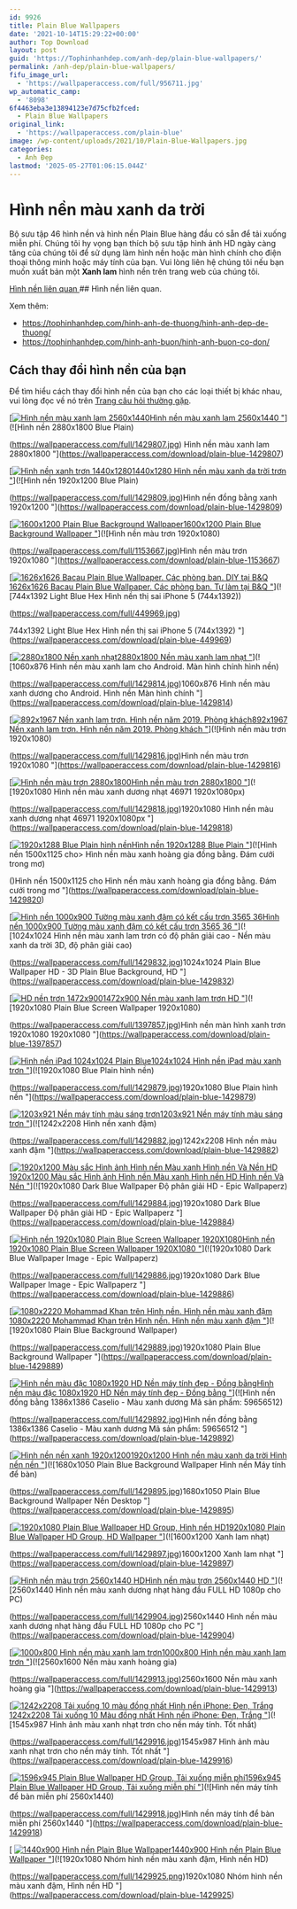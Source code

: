 ```yaml
---
id: 9926
title: Plain Blue Wallpapers
date: '2021-10-14T15:29:22+00:00'
author: Top Download
layout: post
guid: 'https://Tophinhanhdep.com/anh-dep/plain-blue-wallpapers/'
permalink: /anh-dep/plain-blue-wallpapers/
fifu_image_url:
  - 'https://wallpaperaccess.com/full/956711.jpg'
wp_automatic_camp:
  - '8098'
6f4463eba3e13894123e7d75cfb2fced:
  - Plain Blue Wallpapers
original_link:
  - 'https://wallpaperaccess.com/plain-blue'
image: /wp-content/uploads/2021/10/Plain-Blue-Wallpapers.jpg
categories:
  - Ảnh Đẹp
lastmod: '2025-05-27T01:06:15.044Z'
---
```

# Hình nền màu xanh da trời

Bộ sưu tập 46 hình nền và hình nền Plain Blue hàng đầu có sẵn để tải xuống miễn phí. Chúng tôi hy vọng bạn thích bộ sưu tập hình ảnh HD ngày càng tăng của chúng tôi để sử dụng làm hình nền hoặc màn hình chính cho điện thoại thông minh hoặc máy tính của bạn. Vui lòng liên hệ chúng tôi nếu bạn muốn xuất bản một **Xanh lam** hình nền trên trang web của chúng tôi.

[Hình nền liên quan ](#related) ## Hình nền liên quan.

   
 Xem thêm:

   
- <https://tophinhanhdep.com/hinh-anh-de-thuong/hinh-anh-dep-de-thuong/>
- <https://tophinhanhdep.com/hinh-anh-buon/hinh-anh-buon-co-don/>

## Cách thay đổi hình nền của bạn

Để tìm hiểu cách thay đổi hình nền của bạn cho các loại thiết bị khác nhau, vui lòng đọc về nó trên [Trang câu hỏi thường gặp](https://tophinhanhdep.com/faq/).

  
[[![Hình nền màu xanh lam 2560x1440](https://wallpaperaccess.com/full/956711.jpg)Hình nền màu xanh lam 2560x1440 "](https://wallpaperaccess.com/download/plain-blue-956711)](![Hình nền 2880x1800 Blue Plain)

(https://wallpaperaccess.com/full/1429807.jpg) Hình nền màu xanh lam 2880x1800 "](https://wallpaperaccess.com/download/plain-blue-1429807)

[[![Hình nền xanh trơn 1440x1280](https://wallpaperaccess.com/full/1429808.jpg)1440x1280 Hình nền màu xanh da trời trơn "](https://wallpaperaccess.com/download/plain-blue-1429808)](![Hình nền 1920x1200 Blue Plain)

(https://wallpaperaccess.com/full/1429809.jpg)Hình nền đồng bằng xanh 1920x1200 "](https://wallpaperaccess.com/download/plain-blue-1429809)

[[![1600x1200 Plain Blue Background Wallpaper](https://wallpaperaccess.com/full/1429810.jpg)1600x1200 Plain Blue Background Wallpaper "](https://wallpaperaccess.com/download/plain-blue-1429810)](![Hình nền màu trơn 1920x1080)

(https://wallpaperaccess.com/full/1153667.jpg)Hình nền màu trơn 1920x1080 "](https://wallpaperaccess.com/download/plain-blue-1153667)

[[![1626x1626 Bacau Plain Blue Wallpaper.  Các phòng ban.  DIY tại B&Q](https://wallpaperaccess.com/full/1429812.jpg)1626x1626 Bacau Plain Blue Wallpaper. Các phòng ban. Tự làm tại B&amp;Q "](https://wallpaperaccess.com/download/plain-blue-1429812)](![744x1392 Light Blue Hex Hình nền thị sai iPhone 5 (744x1392))

(https://wallpaperaccess.com/full/449969.jpg)

744x1392 Light Blue Hex Hình nền thị sai iPhone 5 (744x1392) "](https://wallpaperaccess.com/download/plain-blue-449969)

[[![2880x1800 Nền xanh nhạt](https://wallpaperaccess.com/full/1429813.jpg)2880x1800 Nền màu xanh lam nhạt "](https://wallpaperaccess.com/download/plain-blue-1429813)](![1060x876 Hình nền màu xanh lam cho Android.  Màn hình chính hình nền)

(https://wallpaperaccess.com/full/1429814.jpg)1060x876 Hình nền màu xanh dương cho Android. Hình nền Màn hình chính "](https://wallpaperaccess.com/download/plain-blue-1429814)

[[![892x1967 Nền xanh lam trơn.  Hình nền năm 2019. Phòng khách](https://wallpaperaccess.com/full/1429815.jpg)892x1967 Nền xanh lam trơn. Hình nền năm 2019. Phòng khách "](https://wallpaperaccess.com/download/plain-blue-1429815)](![Hình nền màu trơn 1920x1080)

(https://wallpaperaccess.com/full/1429816.jpg)Hình nền màu trơn 1920x1080 "](https://wallpaperaccess.com/download/plain-blue-1429816)

[[![Hình nền màu trơn 2880x1800](https://wallpaperaccess.com/full/732277.jpg)Hình nền màu trơn 2880x1800 "](https://wallpaperaccess.com/download/plain-blue-732277)](![1920x1080 Hình nền màu xanh dương nhạt 46971 1920x1080px)

(https://wallpaperaccess.com/full/1429818.jpg)1920x1080 Hình nền màu xanh dương nhạt 46971 1920x1080px "](https://wallpaperaccess.com/download/plain-blue-1429818)

[[![1920x1288 Blue Plain hình nền](https://wallpaperaccess.com/full/1429819.jpg)Hình nền 1920x1288 Blue Plain "](https://wallpaperaccess.com/download/plain-blue-1429819)](![Hình nền 1500x1125 cho> Hình nền màu xanh hoàng gia đồng bằng.  Đám cưới trong mơ)

()Hình nền 1500x1125 cho Hình nền màu xanh hoàng gia đồng bằng. Đám cưới trong mơ "](https://wallpaperaccess.com/download/plain-blue-1429820)

[[![Hình nền 1000x900 Tường màu xanh đậm có kết cấu trơn 3565 36](https://wallpaperaccess.com/full/1429823.jpg)Hình nền 1000x900 Tường màu xanh đậm có kết cấu trơn 3565 36 "](https://wallpaperaccess.com/download/plain-blue-1429823)](![1024x1024 Hình nền màu xanh lam trơn có độ phân giải cao - Nền màu xanh da trời 3D, độ phân giải cao)

(https://wallpaperaccess.com/full/1429832.jpg)1024x1024 Plain Blue Wallpaper HD - 3D Plain Blue Background, HD "](https://wallpaperaccess.com/download/plain-blue-1429832)

[[![HD nền trơn 1472x900](https://wallpaperaccess.com/full/1429833.jpg)1472x900 Nền màu xanh lam trơn HD "](https://wallpaperaccess.com/download/plain-blue-1429833)](![1920x1080 Plain Blue Screen Wallpaper 1920x1080)

(https://wallpaperaccess.com/full/1397857.jpg)Hình nền màn hình xanh trơn 1920x1080 1920x1080 "](https://wallpaperaccess.com/download/plain-blue-1397857)

[[![Hình nền iPad 1024x1024 Plain Blue](https://wallpaperaccess.com/full/1429878.jpg)1024x1024 Hình nền iPad màu xanh trơn "](https://wallpaperaccess.com/download/plain-blue-1429878)](![1920x1080 Blue Plain hình nền)

(https://wallpaperaccess.com/full/1429879.jpg)1920x1080 Blue Plain hình nền "](https://wallpaperaccess.com/download/plain-blue-1429879)

[[![1203x921 Nền máy tính màu sáng trơn](https://wallpaperaccess.com/full/1429881.jpg)1203x921 Nền máy tính màu sáng trơn "](https://wallpaperaccess.com/download/plain-blue-1429881)](![1242x2208 Hình nền xanh đậm)

(https://wallpaperaccess.com/full/1429882.jpg)1242x2208 Hình nền màu xanh đậm "](https://wallpaperaccess.com/download/plain-blue-1429882)

[[![1920x1200 Màu sắc Hình ảnh Hình nền Màu xanh Hình nền Và Nền HD](https://wallpaperaccess.com/full/1429883.jpg)1920x1200 Màu sắc Hình ảnh Hình nền Màu xanh Hình nền HD Hình nền Và Nền "](https://wallpaperaccess.com/download/plain-blue-1429883)](![1920x1080 Dark Blue Wallpaper Độ phân giải HD - Epic Wallpaperz)

(https://wallpaperaccess.com/full/1429884.jpg)1920x1080 Dark Blue Wallpaper Độ phân giải HD - Epic Wallpaperz "](https://wallpaperaccess.com/download/plain-blue-1429884)

[[![Hình nền 1920x1080 Plain Blue Screen Wallpaper 1920X1080](https://wallpaperaccess.com/full/1429885.jpg)Hình nền 1920x1080 Plain Blue Screen Wallpaper 1920X1080 "](https://wallpaperaccess.com/download/plain-blue-1429885)](![1920x1080 Dark Blue Wallpaper Image - Epic Wallpaperz)

(https://wallpaperaccess.com/full/1429886.jpg)1920x1080 Dark Blue Wallpaper Image - Epic Wallpaperz "](https://wallpaperaccess.com/download/plain-blue-1429886)

[[![1080x2220 Mohammad Khan trên Hình nền.  Hình nền màu xanh đậm](https://wallpaperaccess.com/full/1429888.jpg)1080x2220 Mohammad Khan trên Hình nền. Hình nền màu xanh đậm "](https://wallpaperaccess.com/download/plain-blue-1429888)](![1920x1080 Plain Blue Background Wallpaper)

(https://wallpaperaccess.com/full/1429889.jpg)1920x1080 Plain Blue Background Wallpaper "](https://wallpaperaccess.com/download/plain-blue-1429889)

[[![Hình nền màu đặc 1080x1920 HD Nền máy tính đẹp - Đồng bằng](https://wallpaperaccess.com/full/1153739.jpg)Hình nền màu đặc 1080x1920 HD Nền máy tính đẹp - Đồng bằng "](https://wallpaperaccess.com/download/plain-blue-1153739)](![Hình nền đồng bằng 1386x1386 Caselio - Màu xanh dương Mã sản phẩm: 59656512)

(https://wallpaperaccess.com/full/1429892.jpg)Hình nền đồng bằng 1386x1386 Caselio - Màu xanh dương Mã sản phẩm: 59656512 "](https://wallpaperaccess.com/download/plain-blue-1429892)

[[![Hình nền nền xanh 1920x1200](https://wallpaperaccess.com/full/1429894.jpg)1920x1200 Hình nền màu xanh da trời Hình nền nền "](https://wallpaperaccess.com/download/plain-blue-1429894)](![1680x1050 Plain Blue Background Wallpaper Hình nền Máy tính để bàn)

(https://wallpaperaccess.com/full/1429895.jpg)1680x1050 Plain Blue Background Wallpaper Nền Desktop "](https://wallpaperaccess.com/download/plain-blue-1429895)

[[![1920x1080 Plain Blue Wallpaper HD Group, Hình nền HD](https://wallpaperaccess.com/full/1429896.jpg)1920x1080 Plain Blue Wallpaper HD Group, HD Wallpaper "](https://wallpaperaccess.com/download/plain-blue-1429896)](![1600x1200 Xanh lam nhạt)

(https://wallpaperaccess.com/full/1429897.jpg)1600x1200 Xanh lam nhạt "](https://wallpaperaccess.com/download/plain-blue-1429897)

[[![Hình nền màu trơn 2560x1440 HD](https://wallpaperaccess.com/full/1429900.jpg)Hình nền màu trơn 2560x1440 HD "](https://wallpaperaccess.com/download/plain-blue-1429900)](![2560x1440 Hình nền màu xanh dương nhạt hàng đầu FULL HD 1080p cho PC)

(https://wallpaperaccess.com/full/1429904.jpg)2560x1440 Hình nền màu xanh dương nhạt hàng đầu FULL HD 1080p cho PC "](https://wallpaperaccess.com/download/plain-blue-1429904)

[[![1000x800 Hình nền màu xanh lam trơn](https://wallpaperaccess.com/full/1429908.jpg)1000x800 Hình nền màu xanh lam trơn "](https://wallpaperaccess.com/download/plain-blue-1429908)](![2560x1600 Nền màu xanh hoàng gia)

(https://wallpaperaccess.com/full/1429913.jpg)2560x1600 Nền màu xanh hoàng gia "](https://wallpaperaccess.com/download/plain-blue-1429913)

[[![1242x2208 Tải xuống 10 màu đồng nhất Hình nền iPhone: Đen, Trắng](https://wallpaperaccess.com/full/1248720.jpg)1242x2208 Tải xuống 10 Màu đồng nhất Hình nền iPhone: Đen, Trắng "](https://wallpaperaccess.com/download/plain-blue-1248720)](![1545x987 Hình ảnh màu xanh nhạt trơn cho nền máy tính.  Tốt nhất)

(https://wallpaperaccess.com/full/1429916.jpg)1545x987 Hình ảnh màu xanh nhạt trơn cho nền máy tính. Tốt nhất "](https://wallpaperaccess.com/download/plain-blue-1429916)

[[![1596x945 Plain Blue Wallpaper HD Group, Tải xuống miễn phí](https://wallpaperaccess.com/full/1429917.jpg)1596x945 Plain Blue Wallpaper HD Group, Tải xuống miễn phí "](https://wallpaperaccess.com/download/plain-blue-1429917)](![Hình nền máy tính để bàn miễn phí 2560x1440)

(https://wallpaperaccess.com/full/1429918.jpg)Hình nền máy tính để bàn miễn phí 2560x1440 "](https://wallpaperaccess.com/download/plain-blue-1429918)

[ [![1440x900 Hình nền Plain Blue Wallpaper](https://wallpaperaccess.com/full/1429921.jpg)1440x900 Hình nền Plain Blue Wallpaper "](https://wallpaperaccess.com/download/plain-blue-1429921)](![1920x1080 Nhóm hình nền màu xanh đậm, Hình nền HD)

(https://wallpaperaccess.com/full/1429925.png)1920x1080 Nhóm hình nền màu xanh đậm, Hình nền HD "](https://wallpaperaccess.com/download/plain-blue-1429925)
